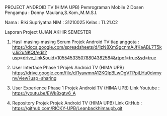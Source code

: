 















PROJECT ANDROID TV (HIMA UPB)
Pemrograman Mobile 2
Dosen Pengampu : Donny Maulana,S.Kom.,M.M.S.I.

Nama	: Riki Supriyatna
NIM	: 31210025
Kelas	: TI.21.C2

Laporan Project UJIAN AKHIR SEMESTER 

1.	Hasil masing-masing Scrum Projek Android TV tiap anggota :
https://docs.google.com/spreadsheets/d/1zN8XmSgcnmAJfKaABL7T5kyJii2uNKQt/edit?usp=drive_link&ouid=105545335078804382584&rtpof=true&sd=true

2.	User Interface Phase 1 Projek Android TV (HIMA UPB)
https://drive.google.com/file/d/1yawmnA12KQlpBLwOgVTPpiLHu0dvmynv/view?usp=sharing

3.	User Experience Phase 1 Projek Android TV (HIMA UPB)
Link Youtube : https://youtu.be/EWk8xgtv6_A

4.	Repository Projek Projek Android TV (HIMA UPB)
Link GitHub : https://github.com/RICKY-UPB/Leanbackhimaupb.git

